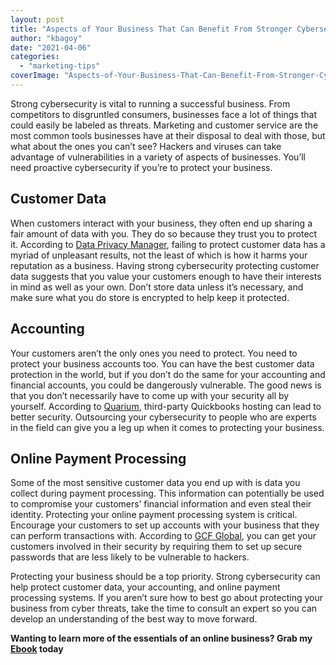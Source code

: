 ```yaml
---
layout: post
title: "Aspects of Your Business That Can Benefit From Stronger Cybersecurity"
author: "kbagoy"
date: "2021-04-06"
categories: 
  - "marketing-tips"
coverImage: "Aspects-of-Your-Business-That-Can-Benefit-From-Stronger-Cybersecurity.jpg"
---
```


Strong cybersecurity is vital to running a successful business. From competitors to disgruntled consumers, businesses face a lot of things that could easily be labeled as threats. Marketing and customer service are the most common tools businesses have at their disposal to deal with those, but what about the ones you can’t see? Hackers and viruses can take advantage of vulnerabilities in a variety of aspects of businesses. You’ll need proactive cybersecurity if you’re to protect your business.

## **Customer Data**

When customers interact with your business, they often end up sharing a fair amount of data with you. They do so because they trust you to protect it. According to [Data Privacy Manager](https://dataprivacymanager.net/data-breach-and-reputation-management/), failing to protect customer data has a myriad of unpleasant results, not the least of which is how it harms your reputation as a business. Having strong cybersecurity protecting customer data suggests that you value your customers enough to have their interests in mind as well as your own. Don’t store data unless it’s necessary, and make sure what you do store is encrypted to help keep it protected.

## **Accounting**

Your customers aren’t the only ones you need to protect. You need to protect your business accounts too. You can have the best customer data protection in the world, but if you don’t do the same for your accounting and financial accounts, you could be dangerously vulnerable. The good news is that you don’t necessarily have to come up with your security all by yourself. According to [Quarium](https://quariumhosting.com/resources/blog/why-use-third-party-hosting-for-quick-books), third-party Quickbooks hosting can lead to better security. Outsourcing your cybersecurity to people who are experts in the field can give you a leg up when it comes to protecting your business.

## **Online Payment Processing**

Some of the most sensitive customer data you end up with is data you collect during payment processing. This information can potentially be used to compromise your customers’ financial information and even steal their identity. Protecting your online payment processing system is critical. Encourage your customers to set up accounts with your business that they can perform transactions with. According to [GCF Global](https://edu.gcfglobal.org/en/internetsafety/creating-strong-passwords/1/), you can get your customers involved in their security by requiring them to set up secure passwords that are less likely to be vulnerable to hackers.

Protecting your business should be a top priority. Strong cybersecurity can help protect customer data, your accounting, and online payment processing systems. If you aren’t sure how to best go about protecting your business from cyber threats, take the time to consult an expert so you can develop an understanding of the best way to move forward.

**Wanting to learn more of the essentials of an online business? Grab my [Ebook](https://go.katebagoy.com/ebook) today**
